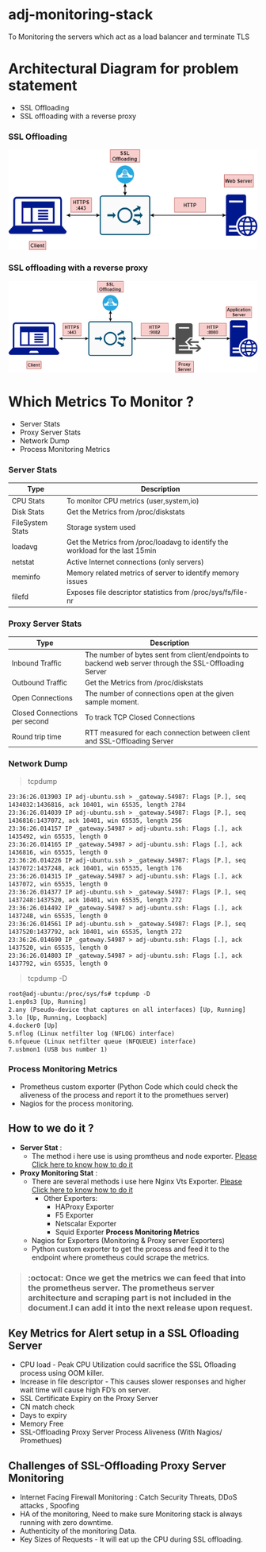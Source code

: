 # adj-monitoring-stack
To Monitoring the servers which act as a load balancer and terminate TLS

# Architectural Diagram for problem statement
- SSL Offloading
- SSL offloading with a reverse proxy

### SSL Offloading
![with out proxy](/images/Architecture_Solution_Diagram_without_proxy.png)

### SSL offloading with a reverse proxy
![with proxy](/images/Architecture_Solution_Diagram.png)

# Which Metrics To Monitor ?

* Server Stats
* Proxy Server Stats
* Network Dump
* Process Monitoring Metrics

### Server Stats

 Type | Description
------------ | -------------
CPU Stats    | To monitor CPU metrics (user,system,io)
Disk Stats	 | Get the Metrics from /proc/diskstats
FileSystem Stats | Storage system used
loadavg 	 | Get the Metrics from /proc/loadavg to identify the workload for the last 15min
netstat	 | Active Internet connections (only servers)
meminfo 	 | Memory related metrics of server to identify memory issues
filefd	 | Exposes file descriptor statistics from /proc/sys/fs/file-nr 

### Proxy Server Stats
Type | Description
------------ | -------------
Inbound Traffic | The number of bytes sent from client/endpoints to backend web server through the SSL-Offloading Server
Outbound Traffic	 | Get the Metrics from /proc/diskstats
Open Connections | The number of connections open at the given sample moment.
Closed Connections per second	 | To track TCP Closed Connections
Round trip time	 | RTT measured for each connection between client and SSL-Offloading Server

### Network Dump

> tcpdump
```
23:36:26.013903 IP adj-ubuntu.ssh > _gateway.54987: Flags [P.], seq 1434032:1436816, ack 10401, win 65535, length 2784
23:36:26.014039 IP adj-ubuntu.ssh > _gateway.54987: Flags [P.], seq 1436816:1437072, ack 10401, win 65535, length 256
23:36:26.014157 IP _gateway.54987 > adj-ubuntu.ssh: Flags [.], ack 1435492, win 65535, length 0
23:36:26.014165 IP _gateway.54987 > adj-ubuntu.ssh: Flags [.], ack 1436816, win 65535, length 0
23:36:26.014226 IP adj-ubuntu.ssh > _gateway.54987: Flags [P.], seq 1437072:1437248, ack 10401, win 65535, length 176
23:36:26.014315 IP _gateway.54987 > adj-ubuntu.ssh: Flags [.], ack 1437072, win 65535, length 0
23:36:26.014377 IP adj-ubuntu.ssh > _gateway.54987: Flags [P.], seq 1437248:1437520, ack 10401, win 65535, length 272
23:36:26.014492 IP _gateway.54987 > adj-ubuntu.ssh: Flags [.], ack 1437248, win 65535, length 0
23:36:26.014561 IP adj-ubuntu.ssh > _gateway.54987: Flags [P.], seq 1437520:1437792, ack 10401, win 65535, length 272
23:36:26.014690 IP _gateway.54987 > adj-ubuntu.ssh: Flags [.], ack 1437520, win 65535, length 0
23:36:26.014803 IP _gateway.54987 > adj-ubuntu.ssh: Flags [.], ack 1437792, win 65535, length 0
```
> tcpdump -D
```
root@adj-ubuntu:/proc/sys/fs# tcpdump -D
1.enp0s3 [Up, Running]
2.any (Pseudo-device that captures on all interfaces) [Up, Running]
3.lo [Up, Running, Loopback]
4.docker0 [Up]
5.nflog (Linux netfilter log (NFLOG) interface)
6.nfqueue (Linux netfilter queue (NFQUEUE) interface)
7.usbmon1 (USB bus number 1)
```

### Process Monitoring Metrics
* Prometheus custom exporter (Python Code which could check the aliveness of the process and report it to the promethues server)
* Nagios for the process monitoring.

How to we do it ?
------
* **Server Stat** : 
  * The method i here use is using promtheus and node exporter.
   [Please Click here to know how to do it](/node_exporter_and_prometheus)
* **Proxy Monitoring Stat** : 
  * There are several methods i use here Nginx Vts Exporter.
  [Please Click here to know how to do it](/nginx_vts_exporter_prometheus)
    * Other Exporters:
        * HAProxy Exporter
        * F5 Exporter
        * Netscalar Exporter 
        * Squid Exporter
**Process Monitoring Metrics**
  * Nagios for Exporters (Monitoring & Proxy server Exporters)
  * Python custom exporter to get the process and feed it to the endpoint where prometheus could scrape the metrics.

> ### :octocat: Once we get the metrics we can feed that into the prometheus server. The prometheus server architecture and scraping part is not included in the document.I can add it into the next release upon request.

Key Metrics for Alert setup in a SSL Ofloading Server
----
* CPU load - Peak CPU Utilization could sacrifice the SSL Ofloading process using OOM killer.
* Increase in file descriptor - This causes slower responses and higher wait time will cause high FD’s on server.
* SSL Certificate Expiry on the Proxy Server
 * CN match check
 * Days to expiry 
* Memory Free
* SSL-Offloading Proxy Server Process Aliveness (With Nagios/ Promethues)

Challenges of SSL-Offloading Proxy Server Monitoring
----------
* Internet Facing Firewall Monitoring : Catch Security Threats, DDoS attacks , Spoofing
* HA of the monitoring, Need to make sure Monitoring stack is always running with zero downtime.
* Authenticity of the monitoring Data.
* Key Sizes of Requests - It will eat up the CPU during SSL offloading.
